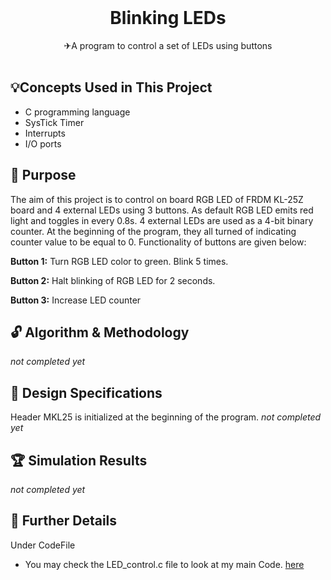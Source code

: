 <br/>
<p align="center">
 <h1 align="center" id="title">Blinking LEDs</h1>

  <p align="center">
    ✈A program to control a set of LEDs using buttons 
    <br/>
    <br/>
  </p>
</p>


## 💡Concepts Used in This Project

* C programming language
* SysTick Timer
* Interrupts
* I/O ports
  

## 🎯 Purpose

The aim of this project is to control on board RGB LED of FRDM KL-25Z board and 4 external LEDs using 3 buttons. As default RGB LED emits red light and toggles in every 0.8s. 4 external LEDs are used as a 4-bit binary counter. At the beginning of the program, they all turned of indicating counter value to be equal to 0. Functionality of buttons are given below:  

**Button 1:** Turn RGB LED color to green. Blink 5 times.  

**Button 2:** Halt blinking of RGB LED for 2 seconds.  

**Button 3:** Increase LED counter



## 🔓 Algorithm & Methodology

*not completed yet*


## 🎨 Design Specifications

Header MKL25 is initialized at the beginning of the program. *not completed yet*

## 🏆 Simulation Results

*not completed yet*


## 🔎 Further Details

Under CodeFile

* You may check the LED_control.c file  to look at my main Code. [here](CodeFile/LED_control.c)

  



